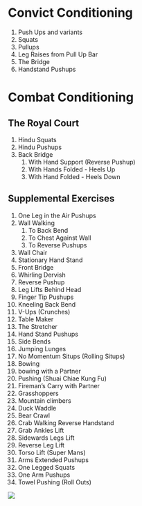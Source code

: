
# Convict Conditioning
1. Push Ups and variants
2. Squats
3. Pullups
4. Leg Raises from Pull Up Bar
5. The Bridge
6. Handstand Pushups

# Combat Conditioning
## The Royal Court
1. Hindu Squats
2. Hindu Pushups
3. Back Bridge
	1. With Hand Support (Reverse Pushup)
	2. With Hands Folded - Heels Up
	3. With Hand Folded - Heels Down

## Supplemental Exercises
1. One Leg in the Air Pushups
2. Wall Walking
	1. To Back Bend
	2. To Chest Against Wall
	3. To Reverse Pushups
3. Wall Chair
4. Stationary Hand Stand
5. Front Bridge
6. Whirling Dervish
7. Reverse Pushup
8. Leg Lifts Behind Head
9. Finger Tip Pushups
10. Kneeling Back Bend
11. V-Ups (Crunches)
12. Table Maker
13. The Stretcher
14. Hand Stand Pushups
15. Side Bends
16. Jumping Lunges
17. No Momentum Situps (Rolling Situps)
18. Bowing
19. bowing with a Partner
20. Pushing (Shuai Chiae Kung Fu)
21. Fireman’s Carry with Partner
22. Grasshoppers
23. Mountain climbers
24. Duck Waddle
25. Bear Crawl
26. Crab Walking Reverse Handstand
27. Grab Ankles Lift
28. Sidewards Legs Lift
29. Reverse Leg Lift
30. Torso Lift (Super Mans)
31. Arms Extended Pushups
32. One Legged Squats
33. One Arm Pushups
34. Towel Pushing (Roll Outs)


![][image-1]

[image-1]:	file:///Users/Dana/Dropbox/Photos/2018/10-Oct/2018-10-05-191617.jpg
